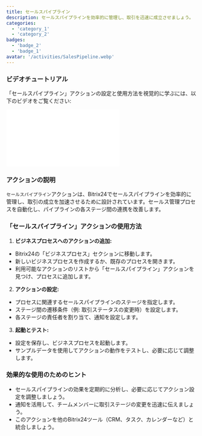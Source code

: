 ```yaml
---
title: セールスパイプライン
description: セールスパイプラインを効率的に管理し、取引を迅速に成立させましょう。
categories:
  - 'category_1'
  - 'category_2'
badges:
  - 'badge_2'
  - 'badge_1'
avatar: '/activities/SalesPipeline.webp'
---
```

### ビデオチュートリアル

「セールスパイプライン」アクションの設定と使用方法を視覚的に学ぶには、以下のビデオをご覧ください:

<iframe
  class="aspect-video w-full mb-2 "
  src="//www.youtube.com/embed/OyzJd8BcTfY?feature=oembed&rel=0"
  frameborder="0"
  allow="accelerometer; autoplay; encrypted-media; gyroscope"
  allowfullscreen>
</iframe>

### アクションの説明

`セールスパイプライン`アクションは、Bitrix24でセールスパイプラインを効率的に管理し、取引の成立を加速させるために設計されています。セールス管理プロセスを自動化し、パイプラインの各ステージ間の連携を改善します。

### 「セールスパイプライン」アクションの使用方法

1. **ビジネスプロセスへのアクションの追加:**
  - Bitrix24の「ビジネスプロセス」セクションに移動します。
  - 新しいビジネスプロセスを作成するか、既存のプロセスを開きます。
  - 利用可能なアクションのリストから「セールスパイプライン」アクションを見つけ、プロセスに追加します。

2. **アクションの設定:**
  - プロセスに関連するセールスパイプラインのステージを指定します。
  - ステージ間の遷移条件（例: 取引ステータスの変更時）を設定します。
  - 各ステージの責任者を割り当て、通知を設定します。

3. **起動とテスト:**
  - 設定を保存し、ビジネスプロセスを起動します。
  - サンプルデータを使用してアクションの動作をテストし、必要に応じて調整します。

### 効果的な使用のためのヒント

- セールスパイプラインの効果を定期的に分析し、必要に応じてアクション設定を調整しましょう。
- 通知を活用して、チームメンバーに取引ステージの変更を迅速に伝えましょう。
- このアクションを他のBitrix24ツール（CRM、タスク、カレンダーなど）と統合しましょう。